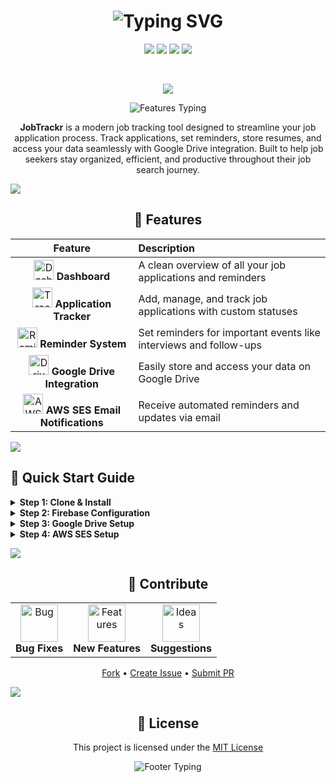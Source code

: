 <div align="center">

# <img src="https://readme-typing-svg.demolab.com?font=Fira+Code&weight=700&size=40&duration=3000&pause=1000&color=6F9EF8&center=true&vCenter=true&width=600&lines=Welcome+to+JobTrackr+🚀;Your+Smart+Job+Hunt+Companion;Track%2C+Organize%2C+Succeed" alt="Typing SVG" />

[<img src="https://img.shields.io/badge/License-MIT-F8B739.svg?style=for-the-badge&labelColor=1C2C2E&logo=data:image/svg+xml;base64,PHN2ZyB4bWxucz0iaHR0cDovL3d3dy53My5vcmcvMjAwMC9zdmciIHZpZXdCb3g9IjAgMCAyNCAyNCI+PHBhdGggZmlsbD0iI0Y4QjczOSIgZD0iTTEyIDJjNS41MjMgMCAxMCA0LjQ3NyAxMCAxMHMtNC40NzcgMTAtMTAgMTBTMiAxNy41MjMgMiAxMiA2LjQ3NyAyIDEyIDJ6bTAgMmE4IDggMCAxMDAgMTZhOCA4IDAgMDAwLTE2eiIvPjwvc3ZnPg==">](https://opensource.org/licenses/MIT)
[<img src="https://img.shields.io/badge/Deploy-Netlify-00C7B7?style=for-the-badge&labelColor=1C2C2E&logo=netlify">](https://jobtrackr7.netlify.app/)
[<img src="https://img.shields.io/badge/Firebase-Connected-FFCA28?style=for-the-badge&labelColor=1C2C2E&logo=firebase">](https://firebase.google.com/)
[<img src="https://img.shields.io/badge/Status-Active-4CAF50?style=for-the-badge&labelColor=1C2C2E&logo=statuspage">](https://github.com/phantombeast7/JobTrackr)

<br/>

[<img src="https://raw.githubusercontent.com/andreasbm/readme/master/assets/lines/rainbow.png" />](#)

<img src="https://readme-typing-svg.demolab.com?font=Fira+Code&size=22&duration=3000&pause=1000&color=6F9EF8&center=true&vCenter=true&width=600&lines=Modern+Job+Application+Tracking;Seamless+Google+Drive+Integration;Smart+Reminder+System;Efficient+Organization" alt="Features Typing" />

<p align="center">
<strong>JobTrackr</strong> is a modern job tracking tool designed to streamline your job application process. Track applications, set reminders, store resumes, and access your data seamlessly with Google Drive integration. Built to help job seekers stay organized, efficient, and productive throughout their job search journey.
</p>

</div>

[<img src="https://raw.githubusercontent.com/andreasbm/readme/master/assets/lines/rainbow.png" />](#)

<div align="center">

## 🌟 Features

| Feature | Description |
|:-------:|:------------|
| <img width="32" src="https://img.icons8.com/fluency/48/dashboard-layout.png" alt="Dashboard"/> **Dashboard** | A clean overview of all your job applications and reminders |
| <img width="32" src="https://img.icons8.com/fluency/48/task-completed.png" alt="Tracker"/> **Application Tracker** | Add, manage, and track job applications with custom statuses |
| <img width="32" src="https://img.icons8.com/fluency/48/alarm.png" alt="Reminder"/> **Reminder System** | Set reminders for important events like interviews and follow-ups |
| <img width="32" src="https://img.icons8.com/fluency/48/google-drive.png" alt="Drive"/> **Google Drive Integration** | Easily store and access your data on Google Drive |
| <img width="32" src="https://img.icons8.com/fluency/48/amazon-web-services.png" alt="AWS"/> **AWS SES Email Notifications** | Receive automated reminders and updates via email |

</div>

[<img src="https://raw.githubusercontent.com/andreasbm/readme/master/assets/lines/rainbow.png" />](#)

## 🚀 Quick Start Guide

<details>
<summary><b>Step 1: Clone & Install</b></summary>

```bash
# Clone the repository
git clone https://github.com/phantombeast7/JobTrackr.git
cd JobTrackr

# Install dependencies
npm install
```
</details>

<details>
<summary><b>Step 2: Firebase Configuration</b></summary>

### 🔥 Firebase Setup

1. Create project at [Firebase Console](https://console.firebase.google.com/)
2. Get configuration:

```js
const firebaseConfig = {
  apiKey: YOUR_API_KEY, 
  authDomain: YOUR_AUTH_DOMAIN,
  projectId: YOUR_PROJECT_ID,
  storageBucket: YOUR_STORAGE_BUCKET,
  messagingSenderId: YOUR_MESSAGING_SENDER_ID,
  appId: YOUR_APP_ID,
  measurementId: YOUR_MEASUREMENT_ID
};
```

### 📝 Environment Variables

Create `.env.local`:
```env
NEXT_PUBLIC_FIREBASE_API_KEY=YOUR_API_KEY
NEXT_PUBLIC_FIREBASE_AUTH_DOMAIN=YOUR_AUTH_DOMAIN
NEXT_PUBLIC_FIREBASE_PROJECT_ID=YOUR_PROJECT_ID
NEXT_PUBLIC_FIREBASE_STORAGE_BUCKET=YOUR_STORAGE_BUCKET
NEXT_PUBLIC_FIREBASE_MESSAGING_SENDER_ID=YOUR_MESSAGING_SENDER_ID
NEXT_PUBLIC_FIREBASE_APP_ID=YOUR_APP_ID
NEXT_PUBLIC_FIREBASE_MEASUREMENT_ID=YOUR_MEASUREMENT_ID

FIREBASE_PROJECT_ID=YOUR_PROJECT_ID
FIREBASE_CLIENT_EMAIL=YOUR_CLIENT_EMAIL
FIREBASE_PRIVATE_KEY=YOUR_PRIVATE_KEY
```

### 🔒 Firestore Rules

```js
rules_version = '2';
service cloud.firestore {
  match /databases/{database}/documents {
    // Helper functions
    function isSignedIn() {
      return request.auth != null;
    }

    function isOwner(userId) {
      return request.auth.uid == userId;
    }

    function isValidApplication() {
      let data = request.resource.data;
      return data.userId == request.auth.uid &&
             data.companyName is string &&
             data.jobTitle is string &&
             data.status in ['Applied', 'Interviewing', 'Offered', 'Rejected'] &&
             data.applicationDate is string;
    }

    function isValidReminder() {
      let data = request.resource.data;
      return data.userId == request.auth.uid &&
             data.type in ['interview', 'followup'] &&
             data.date is string &&
             data.message is string;
    }

    // Collections rules
    match /users/{userId} {
      allow read, write: if isSignedIn() && isOwner(userId);
    }

    match /applications/{applicationId} {
      allow create: if isSignedIn() && isValidApplication();
      allow update: if isSignedIn() && isValidApplication();
      allow delete: if isSignedIn() && isOwner(resource.data.userId);
    }

    match /reminders/{reminderId} {
      allow create: if isSignedIn() && isValidReminder();
      allow update, delete: if isSignedIn() && resource.data.userId == request.auth.uid;
    }

    match /blacklistedCompanies/{companyId} {
      allow create: if isSignedIn() && request.resource.data.reportedBy == request.auth.uid;
      allow update: if isSignedIn() && resource.data.reportedBy == request.auth.uid;
      allow delete: if isSignedIn() && resource.data.reportedBy == request.auth.uid;
    }

    match /{document=**} {
      allow read, write: if false;
    }
  }
}
```

### 📊 Firestore Indexes

```js
applications	userId Ascending resumeUrl Ascending __name__ Ascending
applications	userId Ascending createdAt Descending __name__ Descending
reminders	sent Ascending userId Ascending scheduledFor Ascending __name__ Ascending
reminders	userId Ascending scheduledFor Descending __name__ Descending
```
</details>

<details>
<summary><b>Step 3: Google Drive Setup</b></summary>

1. Visit [Google Cloud Console](https://console.cloud.google.com/)
2. Enable Google Drive API
3. Configure OAuth 2.0:

```bash
# Local URIs
http://localhost:3000
http://localhost:3000/api/auth/google-drive/callback

# Production URIs
https://jobtrackr7.netlify.app/
https://jobtrackr7.netlify.app/api/auth/google-drive/callback
```

Add to `.env.local`:
```env
NEXT_PUBLIC_GOOGLE_DRIVE_CLIENT_ID=YOUR_GOOGLE_DRIVE_CLIENT_ID
GOOGLE_DRIVE_CLIENT_SECRET=YOUR_GOOGLE_DRIVE_CLIENT_SECRET
NEXT_PUBLIC_GOOGLE_DRIVE_REDIRECT_URI=http://localhost:3000/api/auth/google-drive/callback
```
</details>

<details>
<summary><b>Step 4: AWS SES Setup</b></summary>

1. Access [AWS Console](https://aws.amazon.com/console/)
2. Configure SES:
```env
AWS_SES_SMTP_HOST=YOUR_SMTP_HOST
AWS_SES_SMTP_PORT=YOUR_SMTP_PORT
AWS_SES_USER=YOUR_SMTP_USER
AWS_SES_PASSWORD=YOUR_SMTP_PASSWORD
AWS_SES_FROM_EMAIL=YOUR_VERIFIED_EMAIL
```
</details>

[<img src="https://raw.githubusercontent.com/andreasbm/readme/master/assets/lines/rainbow.png" />](#)

<div align="center">

## 🤝 Contribute

<table>
<tr>
<td align="center">
<img width="60" src="https://img.icons8.com/fluency/96/bug.png" alt="Bug"/><br/>
<b>Bug Fixes</b>
</td>
<td align="center">
<img width="60" src="https://img.icons8.com/fluency/96/new.png" alt="Features"/><br/>
<b>New Features</b>
</td>
<td align="center">
<img width="60" src="https://img.icons8.com/fluency/96/light-on.png" alt="Ideas"/><br/>
<b>Suggestions</b>
</td>
</tr>
</table>

[Fork](https://github.com/phantombeast7/JobTrackr/fork) • [Create Issue](https://github.com/phantombeast7/JobTrackr/issues) • [Submit PR](https://github.com/phantombeast7/JobTrackr/pulls)

</div>

[<img src="https://raw.githubusercontent.com/andreasbm/readme/master/assets/lines/rainbow.png" />](#)

<div align="center">

## 📄 License

This project is licensed under the [MIT License](https://opensource.org/licenses/MIT)

<img src="https://readme-typing-svg.demolab.com?font=Fira+Code&weight=600&size=25&duration=3000&pause=1000&color=6F9EF8&center=true&vCenter=true&width=435&lines=Ready+to+Start%3F;Happy+Job+Hunting!+🎯;Made+with+❤️+by+JobTrackr+Team" alt="Footer Typing" />

</div>

